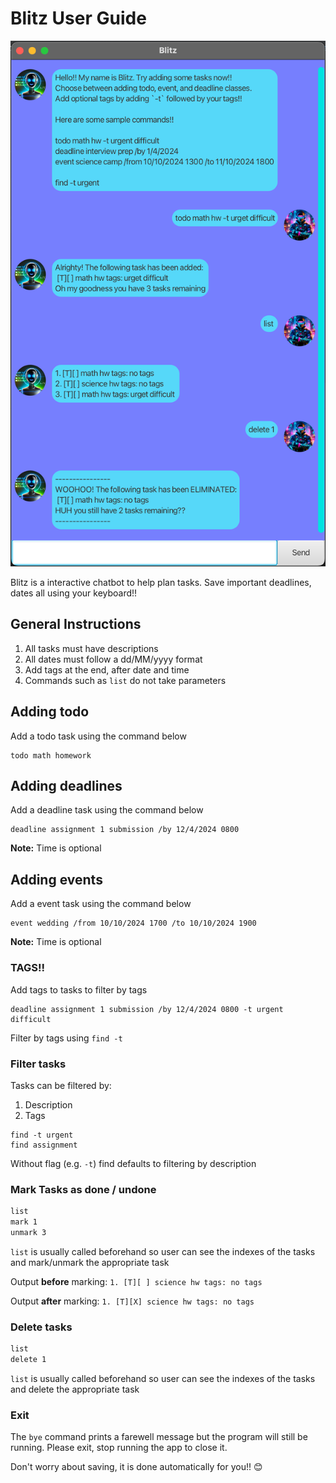# Blitz User Guide


![Ui screenshot](docs/Ui.png)

Blitz is a interactive chatbot to help plan tasks. Save important deadlines, dates all using your keyboard!! 

## General Instructions
1. All tasks must have descriptions 
2. All dates must follow a dd/MM/yyyy format 
3. Add tags at the end, after date and time
4. Commands such as `list` do not take parameters 

## Adding todo
Add a todo task using the command below
```
todo math homework
```

## Adding deadlines
Add a deadline task using the command below 
```
deadline assignment 1 submission /by 12/4/2024 0800
```
**Note:** Time is optional

## Adding events 
Add a event task using the command below
```
event wedding /from 10/10/2024 1700 /to 10/10/2024 1900
```
**Note:** Time is optional

### TAGS!!
Add tags to tasks to filter by tags
```
deadline assignment 1 submission /by 12/4/2024 0800 -t urgent difficult
```
Filter by tags using `find -t`

### Filter tasks 
Tasks can be filtered by:
1. Description
2. Tags

```
find -t urgent
find assignment
```
Without flag (e.g. `-t`) find defaults to filtering by description

### Mark Tasks as done / undone
```dtd
list
mark 1
unmark 3
```
`list` is usually called  beforehand so user can see the indexes of the tasks and mark/unmark the appropriate task 


Output **before** marking: `1. [T][ ] science hw tags: no tags`

Output **after** marking: `1. [T][X] science hw tags: no tags`

### Delete tasks
```dtd
list
delete 1
```
`list` is usually called  beforehand so user can see the indexes of the tasks and delete the appropriate task

### Exit
The `bye` command prints a farewell message but the program will still be running. Please exit, stop running the app to close it. 

Don't worry about saving, it is done automatically for you!! :blush:
